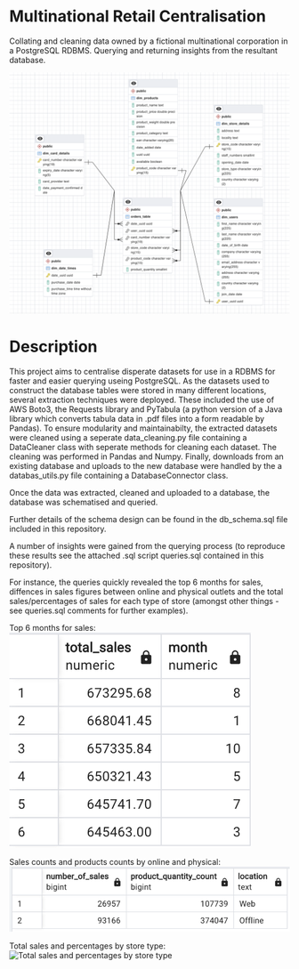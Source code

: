 # Multinational Retail Centralisation
Collating and cleaning data owned by a fictional multinational corporation in a PostgreSQL RDBMS. Querying and returning insights from the resultant database.

![Alt text](readme_images/header.png)

# Description

This project aims to centralise disperate datasets for use in a RDBMS for faster and easier querying useing PostgreSQL. As the datasets used to construct the database tables were stored in many different locations, several extraction techniques were deployed. These included the use of AWS Boto3, the Requests library and PyTabula (a python version of a Java library which converts tabula data in .pdf files into a form readable by Pandas). To ensure modularity and maintainabilty, the extracted datasets were cleaned using a seperate data_cleaning.py file containing a DataCleaner class with seperate methods for cleaning each dataset. The cleaning was performed in Pandas and Numpy. Finally, downloads from an existing database and uploads to the new database were handled by the a databas_utils.py file containing a DatabaseConnector class. 

Once the data was extracted, cleaned and uploaded to a database, the database was schematised and queried. 

Further details of the schema design can be found in the db_schema.sql file included in this repository. 

A number of insights were gained from the querying process (to reproduce these results see the attached .sql script queries.sql contained in this repository). 

For instance, the queries quickly revealed the top 6 months for sales, diffences in sales figures between online and physical outlets and the total sales/percentages of sales for each type of store (amongst other things - see queries.sql comments for further examples).

Top 6 months for sales:
![Top 6 months for sales](readme_images/sales_mnths.png)

Sales counts and products counts by online and physical:
![Sales counts and products counts by online and physical](readme_images/online_phys.png)

Total sales and percentages by store type:
![Total sales and percentages by store type](readme_image/mnths_cents.png)